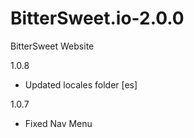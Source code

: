 # BitterSweet.io-2.0.0
BitterSweet Website

1.0.8
* Updated locales folder [es]

1.0.7

* Fixed Nav Menu

